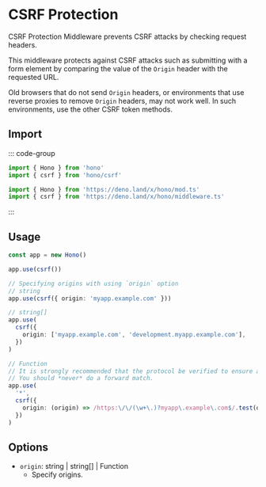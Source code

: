 # CSRF Protection

CSRF Protection Middleware prevents CSRF attacks by checking request headers.

This middleware protects against CSRF attacks such as submitting with a form element by comparing the value of the `Origin` header with the requested URL.

Old browsers that do not send `Origin` headers, or environments that use reverse proxies to remove `Origin` headers, may not work well. In such environments, use the other CSRF token methods.

## Import

::: code-group

```ts [npm]
import { Hono } from 'hono'
import { csrf } from 'hono/csrf'
```

```ts [Deno]
import { Hono } from 'https://deno.land/x/hono/mod.ts'
import { csrf } from 'https://deno.land/x/hono/middleware.ts'
```

:::

## Usage

```ts
const app = new Hono()

app.use(csrf())

// Specifying origins with using `origin` option
// string
app.use(csrf({ origin: 'myapp.example.com' }))

// string[]
app.use(
  csrf({
    origin: ['myapp.example.com', 'development.myapp.example.com'],
  })
)

// Function
// It is strongly recommended that the protocol be verified to ensure a match to `$`.
// You should *never* do a forward match.
app.use(
  '*',
  csrf({
    origin: (origin) => /https:\/\/(\w+\.)?myapp\.example\.com$/.test(origin),
  })
)
```

## Options

- `origin`: string | string[] | Function
  - Specify origins.
